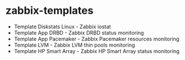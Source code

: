 # zabbix-templates

* Template Diskstats Linux - Zabbix iostat
* Template App DRBD - Zabbix DRBD status monitoring
* Template App Pacemaker - Zabbix Pacemaker resources monitoring
* Template LVM - Zabbix LVM thin pools monitoring
* Template HP Smart Array - Zabbix HP Smart Array status monitoring
